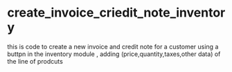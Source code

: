# create_invoice_criedit_note_inventory
this is code to create a new invoice and credit note for a customer using a buttpn in the inventory module , adding (price,quantity,taxes,other data) of the line of prodcuts

